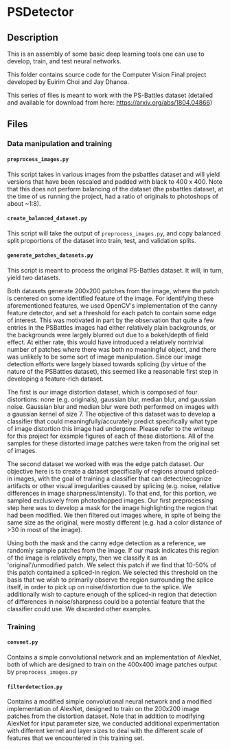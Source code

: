 # PSDetector

## Description
This is an assembly of some basic deep learning tools one can use to develop, train, and test neural networks.

This folder contains source code for the Computer Vision Final project developed by Euirim Choi and Jay Dhanoa.

This series of files is meant to work with the PS-Battles dataset (detailed and available for download from here: https://arxiv.org/abs/1804.04866)

## Files

### Data manipulation and training
#### `preprocess_images.py`
This script takes in various images from the psbattles dataset and will yield versions that have been rescaled and padded with black to 400 x 400. Note that this does not perform balancing of the dataset (the psbattles dataset, at the time of us running the project, had a ratio of originals to photoshops of about ~1:8).
####  `create_balanced_dataset.py`
This script will take the output of `preprocess_images.py`, and copy balanced split proportions of the dataset into train, test, and validation splits.
#### `generate_patches_datasets.py`
This script is meant to process the original PS-Battles dataset. It will, in turn, yield two datasets.

Both datasets generate 200x200 patches from the image, where the patch is centered on some identified feature of the image. For identifying these aforementioned features, we used OpenCV's implementation of the canny feature detector, and set a threshold for each patch to contain some edge of interest. This was motivated in part by the observation that quite a few entries in the PSBattles images had either relatively plain backgrounds, or the backgrounds were largely blurred out due to a bokeh/depth of field effect. At either rate, this would have introduced a relatively nontrivial number of patches where there was both no meaningful object, and there was unlikely to be some sort of image manipulation. Since our image detection efforts were largely biased towards splicing (by virtue of the nature of the PSBattles dataset), this seemed like a reasonable first step in developing a feature-rich dataset.

The first is our image distortion dataset, which is composed of four distortions: none (e.g. originals), gaussian blur, median blur, and gaussian noise. Gaussian blur and median blur were both performed on images with a gaussian kernel of size 7. The objective of this dataset was to develop a classifier that could meaningfully/accurately predict specifically what type of image distortion this image had undergone. Please refer to the writeup for this project for example figures of each of these distortions. All of the samples for these distorted image patches were taken from the original set of images.

The second dataset we worked with was the edge patch dataset. Our objective here is to create a dataset specifically of regions around spliced-in images, with the goal of training a classifier that can detect/recognize artifacts or other visual irregularities caused by splicing (e.g. noise, relative differences in image sharpness/intensity). To that end, for this portion, we sampled exclusively from photoshopped images. Our first preprocessing step here was to develop a mask for the image highlighting the region that had been modified. We then filtered out images where, in spite of being the same size as the original, were mostly different (e.g. had a color distance of >30 in most of the image).

Using both the mask and the canny edge detection as a reference, we randomly sample patches from the image. If our mask indicates this region of the image is relatively empty, then we classify it as an 'original'/unmodified patch. We select this patch if we find that  10-50% of this patch contained a spliced-in region. We selected this threshold on the basis that we wish to primarily observe the region surrounding the splice itself, in order to pick up on noise/distortion due to the splice. We additionally wish to capture enough of the spliced-in region that detection of differences in noise/sharpness could be a potential feature that the classifier could use. We discarded other examples.

### Training

#### `convnet.py`
Contains a simple convolutional network and an implementation of AlexNet, both of which are designed to train on the 400x400 image patches output by `preprocess_images.py`

#### `filterdetection.py`
Contains a modified simple convolutional neural network and a modified implementation of AlexNet, designed to train on the 200x200 image patches from the distortion dataset. Note that in addition to modifying AlexNet for input parameter size, we conducted additional experimentation with different kernel and layer sizes to deal with the different scale of features that we encountered in this training set.
